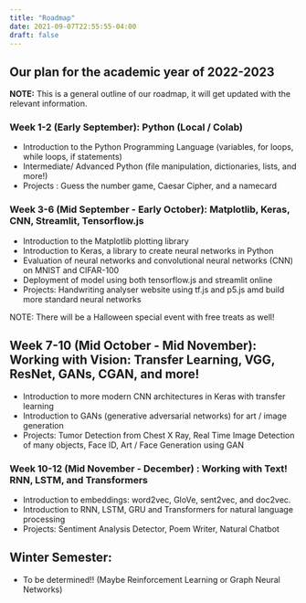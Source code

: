```yaml
---
title: "Roadmap"
date: 2021-09-07T22:55:55-04:00
draft: false
---
```

## Our plan for the academic year of 2022-2023
**NOTE:** This is a general outline of our roadmap, it will get updated with the relevant information.
### Week 1-2 (Early September): Python (Local / Colab)
- Introduction to the Python Programming Language (variables, for loops, while loops, if statements)
- Intermediate/ Advanced Python (file manipulation, dictionaries, lists, and more!)
- Projects : Guess the number game, Caesar Cipher, and a namecard

### Week 3-6 (Mid September - Early October): Matplotlib, Keras, CNN, Streamlit, Tensorflow.js
- Introduction to the Matplotlib plotting library
- Introduction to Keras, a library to create neural networks in Python
- Evaluation of neural networks and convolutional neural networks (CNN) on MNIST and CIFAR-100
- Deployment of model using both tensorflow.js and streamlit online
- Projects: Handwriting analyser website using tf.js and p5.js amd build more standard neural networks

NOTE: There will be a Halloween special event with free treats as well!

## Week 7-10 (Mid October - Mid November): Working with Vision: Transfer Learning, VGG, ResNet, GANs, CGAN, and more! 
- Introduction to more modern CNN architectures in Keras with transfer learning
- Introduction to GANs (generative adversarial networks) for art / image generation
- Projects: Tumor Detection from Chest X Ray, Real Time Image Detection of many objects, Face ID, Art / Face Generation using GAN


### Week 10-12 (Mid November - December) : Working with Text! RNN, LSTM, and Transformers
- Introduction to embeddings: word2vec, GloVe, sent2vec, and doc2vec.
- Introduction to RNN, LSTM, GRU and Transformers for natural language processing
- Projects: Sentiment Analysis Detector, Poem Writer, Natural Chatbot

## Winter Semester:
- To be determined!! (Maybe Reinforcement Learning or Graph Neural Networks)
